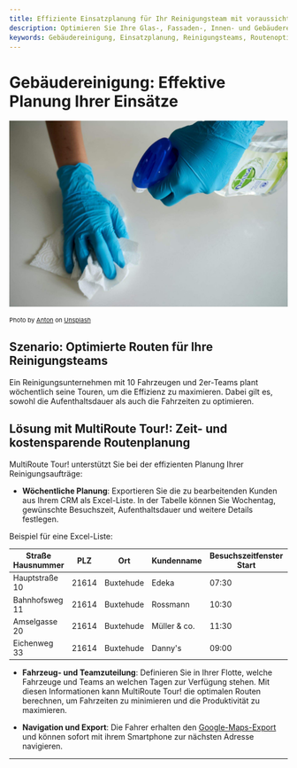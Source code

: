 ```yaml
---
title: Effiziente Einsatzplanung für Ihr Reinigungsteam mit voraussichtlicher Arbeitszeit und Fixterminen
description: Optimieren Sie Ihre Glas-, Fassaden-, Innen- und Gebäudereinigungsdienste. Planen Sie den Einsatz Ihrer Teams inklusive Schlüsselvergabe und Aufenthaltsdauer, um die Fahrzeit zu minimieren und umliegende Aufträge effizient zu integrieren.
keywords: Gebäudereinigung, Einsatzplanung, Reinigungsteams, Routenoptimierung, MultiRoute Tour, Glasreinigung, Fassadenreinigung, Innenreinigung
---
```


# Gebäudereinigung: Effektive Planung Ihrer Einsätze

![Gebäudereinigung](assets/reinigung.jpg)

<div style="font-size: 11px">
Photo by <a href="https://unsplash.com/@uniqueton?utm_source=unsplash&utm_medium=referral&utm_content=creditCopyText">Anton</a> on <a href="https://unsplash.com/s/photos/cleaning?utm_source=unsplash&utm_medium=referral&utm_content=creditCopyText">Unsplash</a></div>

## Szenario: Optimierte Routen für Ihre Reinigungsteams

Ein Reinigungsunternehmen mit 10 Fahrzeugen und 2er-Teams plant wöchentlich seine Touren, um die Effizienz zu maximieren. Dabei gilt es, sowohl die Aufenthaltsdauer als auch die Fahrzeiten zu optimieren.

## Lösung mit MultiRoute Tour!: Zeit- und kostensparende Routenplanung

MultiRoute Tour! unterstützt Sie bei der effizienten Planung Ihrer Reinigungsaufträge:

* **Wöchentliche Planung**: Exportieren Sie die zu bearbeitenden Kunden aus Ihrem CRM als Excel-Liste. In der Tabelle können Sie Wochentag, gewünschte Besuchszeit, Aufenthaltsdauer und weitere Details festlegen.

Beispiel für eine Excel-Liste:

| Straße Hausnummer | PLZ  | Ort       | Kundenname  | Besuchszeitfenster Start | Besuchszeitfenster Ende | Aufenthaltsdauer (Sek.) | Wochentag |
|------------------|------|-----------|-------------|--------------------------|-------------------------|-------------------------|-----------|
| Hauptstraße 10    | 21614| Buxtehude | Edeka       | 07:30                    | 12:30                   | 3600                    | Mo        |
| Bahnhofsweg 11    | 21614| Buxtehude | Rossmann    | 10:30                    | 12:30                   | 3600                    | Mo        |
| Amselgasse 20     | 21614| Buxtehude | Müller & co.| 11:30                    | 12:30                   | 3600                    | Di        |
| Eichenweg 33      | 21614| Buxtehude | Danny's     | 09:00                    | 10:30                   | 3600                    | Fr        |

* **Fahrzeug- und Teamzuteilung**: Definieren Sie in Ihrer Flotte, welche Fahrzeuge und Teams an welchen Tagen zur Verfügung stehen. Mit diesen Informationen kann MultiRoute Tour! die optimalen Routen berechnen, um Fahrzeiten zu minimieren und die Produktivität zu maximieren.

* **Navigation und Export**: Die Fahrer erhalten den [Google-Maps-Export](../tour/#tour-exportieren) und können sofort mit ihrem Smartphone zur nächsten Adresse navigieren.

---

